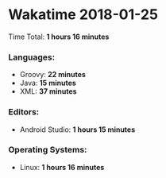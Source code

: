 # Wakatime 2018-01-25

Time Total: **1 hours 16 minutes**

### Languages:
- Groovy: **22 minutes** 
- Java: **15 minutes** 
- XML: **37 minutes** 

### Editors:
- Android Studio: **1 hours 15 minutes** 

### Operating Systems:
- Linux: **1 hours 16 minutes** 

